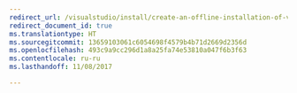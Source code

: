 ```yaml
---
redirect_url: /visualstudio/install/create-an-offline-installation-of-visual-studio
redirect_document_id: true
ms.translationtype: HT
ms.sourcegitcommit: 13659103061c6054698f4579b4b71d2669d2356d
ms.openlocfilehash: 493c9a9cc296d1a8a25fa74e53810a047f6b3f63
ms.contentlocale: ru-ru
ms.lasthandoff: 11/08/2017

---
```


